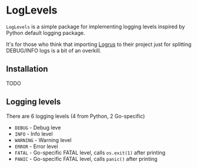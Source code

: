 # LogLevels

`LogLevels` is a simple package for implementing logging levels inspired by Python default logging package.

It's for those who think that importing [Logrus]([https://github.com/sirupsen/logrus]) to their project just for splitting DEBUG/INFO logs is a bit of an overkill.

## Installation

TODO

## Logging levels

There are 6 logging levels (4 from Python, 2 Go-specific)

* `DEBUG` - Debug leve
* `INFO` - Info level
* `WARNING` - Warning level
* `ERROR` - Error level
* `FATAL` - Go-specific FATAL level, calls `os.exit(1)` after printing
* `PANIC` - Go-specific FATAL level, calls `panic()` after printing